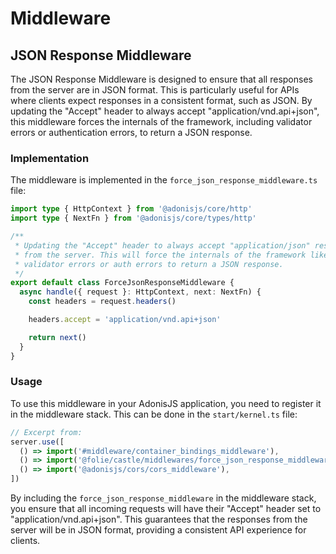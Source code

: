 # Middleware

## JSON Response Middleware

The JSON Response Middleware is designed to ensure that all responses from the server are in JSON format. This is particularly useful for APIs where clients expect responses in a consistent format, such as JSON. By updating the "Accept" header to always accept "application/vnd.api+json", this middleware forces the internals of the framework, including validator errors or authentication errors, to return a JSON response.

### Implementation

The middleware is implemented in the `force_json_response_middleware.ts` file:

```ts
import type { HttpContext } from '@adonisjs/core/http'
import type { NextFn } from '@adonisjs/core/types/http'

/**
 * Updating the "Accept" header to always accept "application/json" response
 * from the server. This will force the internals of the framework like
 * validator errors or auth errors to return a JSON response.
 */
export default class ForceJsonResponseMiddleware {
  async handle({ request }: HttpContext, next: NextFn) {
    const headers = request.headers()

    headers.accept = 'application/vnd.api+json'

    return next()
  }
}
```

### Usage

To use this middleware in your AdonisJS application, you need to register it in the middleware stack. This can be done in the `start/kernel.ts` file:

```ts
// Excerpt from: 
server.use([
  () => import('#middleware/container_bindings_middleware'),
  () => import('@folie/castle/middlewares/force_json_response_middleware'),
  () => import('@adonisjs/cors/cors_middleware'),
])
```

By including the `force_json_response_middleware` in the middleware stack, you ensure that all incoming requests will have their "Accept" header set to "application/vnd.api+json". This guarantees that the responses from the server will be in JSON format, providing a consistent API experience for clients.